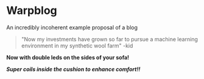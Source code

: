 # Warpblog
An incredibly incoherent example proposal of a blog 

>"Now my investments have grown so far to pursue a machine learning environment in my synthetic wool farm"
                                -kid

**Now with double leds on the sides of your sofa!**

***Super coils inside the cushion to enhance comfort!!***

